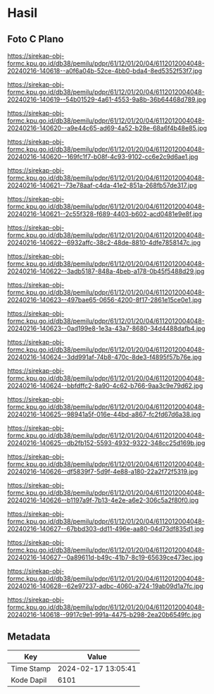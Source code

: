 # Hasil

## Foto C Plano

https://sirekap-obj-formc.kpu.go.id/db38/pemilu/pdpr/61/12/01/20/04/6112012004048-20240216-140618--a0f6a04b-52ce-4bb0-bda4-8ed5352f53f7.jpg

https://sirekap-obj-formc.kpu.go.id/db38/pemilu/pdpr/61/12/01/20/04/6112012004048-20240216-140619--54b01529-4a61-4553-9a8b-36b64468d789.jpg

https://sirekap-obj-formc.kpu.go.id/db38/pemilu/pdpr/61/12/01/20/04/6112012004048-20240216-140620--a9e44c65-ad69-4a52-b28e-68a6f4b48e85.jpg

https://sirekap-obj-formc.kpu.go.id/db38/pemilu/pdpr/61/12/01/20/04/6112012004048-20240216-140620--169fc1f7-b08f-4c93-9102-cc6e2c9d6ae1.jpg

https://sirekap-obj-formc.kpu.go.id/db38/pemilu/pdpr/61/12/01/20/04/6112012004048-20240216-140621--73e78aaf-c4da-41e2-851a-268fb57de317.jpg

https://sirekap-obj-formc.kpu.go.id/db38/pemilu/pdpr/61/12/01/20/04/6112012004048-20240216-140621--2c55f328-f689-4403-b602-acd0481e9e8f.jpg

https://sirekap-obj-formc.kpu.go.id/db38/pemilu/pdpr/61/12/01/20/04/6112012004048-20240216-140622--6932affc-38c2-48de-8810-4dfe7858147c.jpg

https://sirekap-obj-formc.kpu.go.id/db38/pemilu/pdpr/61/12/01/20/04/6112012004048-20240216-140622--3adb5187-848a-4beb-a178-0b45f5488d29.jpg

https://sirekap-obj-formc.kpu.go.id/db38/pemilu/pdpr/61/12/01/20/04/6112012004048-20240216-140623--497bae65-0656-4200-8f17-2861e15ce0e1.jpg

https://sirekap-obj-formc.kpu.go.id/db38/pemilu/pdpr/61/12/01/20/04/6112012004048-20240216-140623--0ad199e8-1e3a-43a7-8680-34d4488dafb4.jpg

https://sirekap-obj-formc.kpu.go.id/db38/pemilu/pdpr/61/12/01/20/04/6112012004048-20240216-140624--3dd991af-74b8-470c-8de3-f4895f57b76e.jpg

https://sirekap-obj-formc.kpu.go.id/db38/pemilu/pdpr/61/12/01/20/04/6112012004048-20240216-140624--bbfdffc2-8a90-4c62-b766-9aa3c9e79d62.jpg

https://sirekap-obj-formc.kpu.go.id/db38/pemilu/pdpr/61/12/01/20/04/6112012004048-20240216-140625--98941a5f-016e-44bd-a867-fc2fd67d6a38.jpg

https://sirekap-obj-formc.kpu.go.id/db38/pemilu/pdpr/61/12/01/20/04/6112012004048-20240216-140625--db2fb152-5593-4932-9322-348cc25d169b.jpg

https://sirekap-obj-formc.kpu.go.id/db38/pemilu/pdpr/61/12/01/20/04/6112012004048-20240216-140626--df5839f7-5d9f-4e88-a180-22a2f72f5319.jpg

https://sirekap-obj-formc.kpu.go.id/db38/pemilu/pdpr/61/12/01/20/04/6112012004048-20240216-140626--b1197a9f-7b13-4e2e-a6e2-306c5a2f80f0.jpg

https://sirekap-obj-formc.kpu.go.id/db38/pemilu/pdpr/61/12/01/20/04/6112012004048-20240216-140627--67bbd303-dd11-496e-aa80-04d73df835d1.jpg

https://sirekap-obj-formc.kpu.go.id/db38/pemilu/pdpr/61/12/01/20/04/6112012004048-20240216-140627--0a89611d-b49c-41b7-8c19-65639ce473ec.jpg

https://sirekap-obj-formc.kpu.go.id/db38/pemilu/pdpr/61/12/01/20/04/6112012004048-20240216-140628--62e97237-adbc-4060-a724-19ab09d1a7fc.jpg

https://sirekap-obj-formc.kpu.go.id/db38/pemilu/pdpr/61/12/01/20/04/6112012004048-20240216-140618--9917c9e1-991a-4475-b298-2ea20b6549fc.jpg


## Metadata

| Key        | Value               |
| ---------- | ------------------- |
| Time Stamp | 2024-02-17 13:05:41 |
| Kode Dapil | 6101                |



